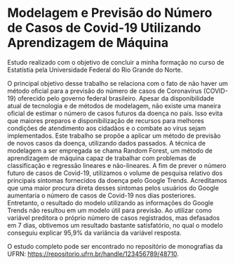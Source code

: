 # Modelagem e Previsão do Número de Casos de Covid-19 Utilizando Aprendizagem de Máquina

Estudo realizado com o objetivo de concluir a minha formação no curso de Estatístia pela Universidade Federal do Rio Grande do Norte.

O principal objetivo desse trabalho se relaciona com o fato de não haver um método oficial para a previsão do número de casos de Coronavírus (COVID-19) oferecido pelo 
governo federal brasileiro. Apesar da disponibilidade atual de tecnologia e de métodos de modelagem, não existe uma maneira oficial de estimar o número de casos futuros 
da doença no país. Isso evita que maiores preparos e disponibilização de recursos para melhores condições de atendimento aos cidadãos e o combate ao vírus sejam 
implementados. Este trabalho se propõe a aplicar um método de previsão de novos casos da doença, utilizando dados passados. A técnica de modelagem a ser empregada se 
chama Random Forest, um método de aprendizagem de máquina capaz de trabalhar com problemas de classificação e regressão lineares e não-lineares. A fim de prever o 
número futuro de casos de Covid-19, utilizamos o volume de pesquisa relativo dos principais sintomas fornecidos da doença pelo Google Trends. Acreditamos que uma maior 
procura direta desses sintomas pelos usuários do Google aumentaria o número de casos de Covid-19 nos dias posteriores. Entretanto, o resultado do modelo utilizando as 
informações do Google Trends não resultou em um modelo útil para previsão. Ao utilizar como variável preditora o próprio número de casos registrados, mas defasados em 
7 dias, obtivemos um resultado bastante satisfatório, no qual o modelo conseguiu explicar 95,9% da variância da variável resposta.

O estudo completo pode ser encontrado no repositório de monografias da UFRN: https://repositorio.ufrn.br/handle/123456789/48710.
